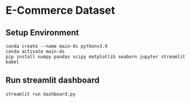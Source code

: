 # E-Commerce Dataset
## Setup Environment
```
conda create --name main-ds python=3.9
conda activate main-ds
pip install numpy pandas scipy matplotlib seaborn jupyter streamlit babel
```
## Run streamlit dashboard
```
streamlit run dashboard.py
```

